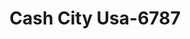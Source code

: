 ---
f_zip-code: 84047
f_state-code: UT
title: Cash City Usa-6787
f_phone: 801-569-3569
f_city-only: Midvale
f_address: 7194 Union Park Ave Ste D Midvale
f_location-unique-id: '6787'
slug: cash-city-usa-6787
updated-on: '2024-05-30T13:46:58.046Z'
created-on: '2024-05-30T13:36:59.803Z'
published-on: '2024-05-30T13:54:32.469Z'
f_city-state: cms/city/midvale-ut.md
f_company: cms/company/cash-city-usa.md
f_state: cms/state/utah.md
layout: '[payday-loan].html'
tags: payday-loan
---
